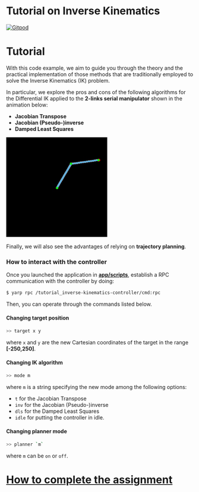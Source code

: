 Tutorial on Inverse Kinematics
==============================

[![Gitpod](https://gitpod.io/button/open-in-gitpod.svg)](https://gitpod.io/#https://github.com/vvv-school/tutorial_inverse-kinematics)

# Tutorial
With this code example, we aim to guide you through the theory and the practical
implementation of those methods that are traditionally employed to solve the
Inverse Kinematics (IK) problem.

In particular, we explore the pros and cons of the following algorithms for
the Differential IK applied to the **2-links serial manipulator** shown in the
animation below:
- **Jacobian Transpose**
- **Jacobian (Pseudo-)inverse**
- **Damped Least Squares**

![robot](/assets/robot.gif)

Finally, we will also see the advantages of relying on **trajectory planning**.

### How to interact with the controller
Once you launched the application in [**app/scripts**](/app/scripts), establish a RPC communication with the controller by doing:
```sh
$ yarp rpc /tutorial_inverse-kinematics-controller/cmd:rpc
```
Then, you can operate through the commands listed below.

#### Changing target position
```sh
>> target x y
```
where `x` and `y` are the new Cartesian coordinates of the target in the range **[-250,250]**.

#### Changing IK algorithm
```sh
>> mode m
```
where `m` is a string specifying the new mode among the following options:
- `t` for the Jacobian Transpose
- `inv` for the Jacobian (Pseudo-)inverse
- `dls` for the Damped Least Squares
- `idle` for putting the controller in idle.

#### Changing planner mode
```sh
>> planner `m`
```
where `m` can be `on` or `off`.

# [How to complete the assignment](https://github.com/vvv-school/vvv-school.github.io/blob/master/instructions/how-to-complete-assignments.md)
